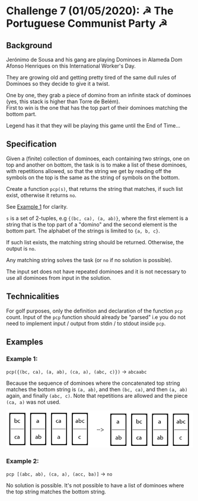 # Challenge 7 (01/05/2020): ☭ The Portuguese Communist Party ☭

## Background

Jerónimo de Sousa and his gang are playing Dominoes in
Alameda Dom Afonso Henriques on this International Worker's Day.

They are growing old and getting pretty tired of the same
dull rules of Dominoes so they decide to give it a twist.

One by one, they grab a piece of domino from an infinite
stack of dominoes (yes, this stack is higher than Torre de Belém).  
First to win is the one that has the top part of their
dominoes matching the bottom part.

Legend has it that they will be playing this game until the End of Time...

## Specification

Given a (finite) collection of dominoes, each containing two strings, one on top and another on bottom, the task is is to make a list of these dominoes, with repetitions allowed, so that the string we get by reading off the symbols on the top is the same as the string of symbols on the bottom.

Create a function `pcp(s)`, that returns the string that matches, if such list exist, otherwise it returns `no`.

See [Example 1](#example-1) for clarity.

`s` is a set of 2-tuples, e.g `{(bc, ca), (a, ab)}`, where the first element is a string that is the top part of a "domino" and the second element is the bottom part. The alphabet of the strings is limited to `{a, b, c}`.

If such list exists, the matching string should be returned. Otherwise, the output is `no`.

Any matching string solves the task (or `no` if no solution is possible).

The input set does not have repeated dominoes and it is not necessary to use all dominoes from input in the solution.


## Technicalities

For golf purposes, only the definition and declaration of the function `pcp` count. Input of the `pcp` function should already be "parsed" i.e you do not need to implement input / output from stdin / to stdout inside `pcp`.

## Examples

### Example 1:
`pcp({(bc, ca), (a, ab), (ca, a), (abc, c)})` -> `abcaabc`

Because the sequence of dominoes where the concatenated top string matches the bottom string is `(a, ab)`, and then `(bc, ca)`, and then `(a, ab)` again, and finally `(abc, c)`. Note that repetitions are allowed and the piece `(ca, a)` was not used.

![dominoes1](data/day7/dominoes1.png)

### Example 2:
`pcp [(abc, ab), (ca, a), (acc, ba)]` -> `no`

No solution is possible. It's not possible to have a list of dominoes where the top string matches the bottom string.
